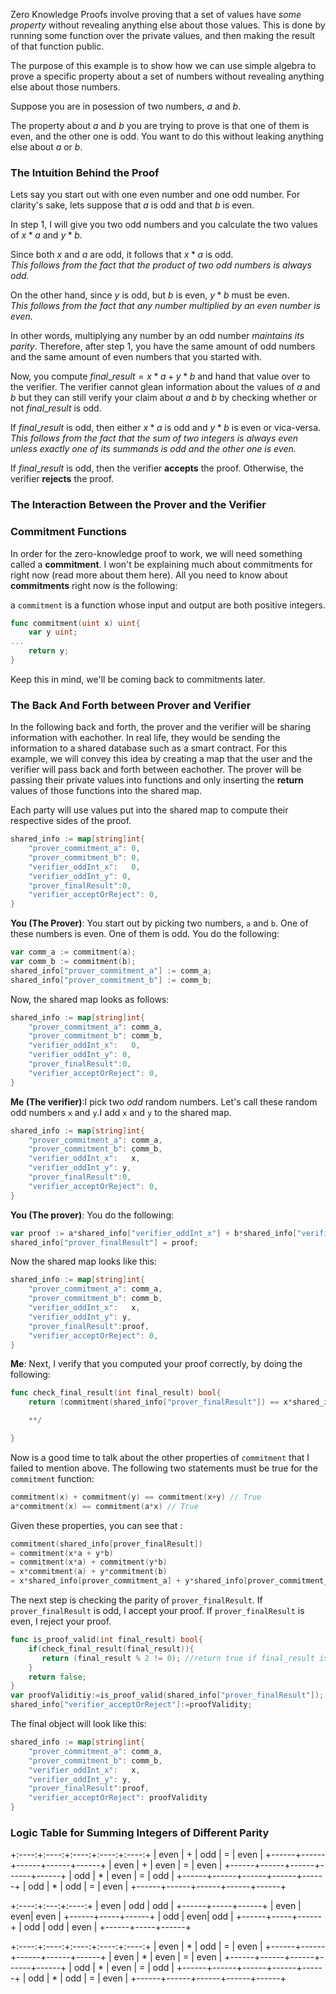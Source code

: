 Zero Knowledge Proofs involve proving that a set of values have *some property* without revealing anything else about those values. 
This is done by running some function over the private values, and then making the result of that function public. 


The purpose of this example is to show how we can use simple algebra to prove a specific property about a set of numbers without revealing anything else about those numbers. 


Suppose you are in posession of two numbers, $a$ and $b$. 

The property about $a$ and $b$ you are trying to prove is that one of them is even, and the other one is odd. 
You want to do this without leaking anything else about $a$ or $b$. 

### The Intuition Behind the Proof

Lets say you start out with one even number and one odd number. For clarity's sake, lets suppose that $a$ is odd and that $b$ is even. 

In step 1, I will give you two odd numbers and you calculate the two values of $x*a$ and $y*b$.  

Since both $x$ and $a$ are odd, it follows that $x*a$ is odd.  
*This follows from the fact that the product of two odd numbers is always odd.*

On the other hand, since $y$ is odd, but $b$ is even, $y*b$ must be even.  
*This follows from the fact that any number multiplied by an even number is even.*

In other words, multiplying any number by an odd number *maintains its parity*. Therefore, after step 1, you have the same amount of odd numbers and the same amount of even numbers that you started with.


Now, you compute $final\_result = x*a + y*b$ and hand that value over to the verifier. The verifier cannot glean information about the values of $a$ and $b$ but they can still verify your claim about $a$ and $b$ by checking whether or not $final\_result$ is odd.

If $final\_result$ is odd, then either $x*a$ is odd and $y*b$ is even or vica-versa.  
*This follows from the fact that the sum of two integers is always even unless exactly one of its summands is odd and the other one is even.*

If $final\_result$ is odd, then the verifier **accepts** the proof. Otherwise, the verifier **rejects** the proof.

### The Interaction Between the Prover and the Verifier

### Commitment Functions
In order for the zero-knowledge proof to work, we will need something called a **commitment**. I won't be explaining much about commitments for right now (read more about them here).
All you need to know about **commitments** right now is the following:


a `commitment` is a function whose input and output are both positive integers.

`````go
func commitment(uint x) uint{
    var y uint;
...
    return y;
}
`````

Keep this in mind, we'll be coming back to commitments later.

### The Back And Forth between Prover and Verifier
In the following back and forth, the prover and the verifier will be sharing information with eachother. In real life, they would be sending the information
to a shared database such as a smart contract. For this example, we will convey this idea by creating a map that the user and the verifier will pass back and forth between eachother. 
The prover will be passing their private values into functions and only inserting the **return** values of those functions into the shared map. 

Each party will use values put into the shared map to compute their respective sides of the proof.



````go
shared_info := map[string]int{
    "prover_commitment_a": 0,
    "prover_commitment_b": 0,
    "verifier_oddInt_x":   0,
    "verifier_oddInt_y": 0,
    "prover_finalResult":0,
    "verifier_acceptOrReject": 0,
}
````

**You (The Prover)**: You start out by picking two numbers, `a` and `b`. One of these numbers is even. One of them is odd. You do the following:

`````go
var comm_a := commitment(a);
var comm_b := commitment(b);
shared_info["prover_commitment_a"] := comm_a;
shared_info["prover_commitment_b"] := comm_b;
`````
Now, the shared map looks as follows:

````go
shared_info := map[string]int{
    "prover_commitment_a": comm_a,
    "prover_commitment_b": comm_b,
    "verifier_oddInt_x":   0,
    "verifier_oddInt_y": 0,
    "prover_finalResult":0,
    "verifier_acceptOrReject": 0,
}
````

**Me (The verifier)**:I pick two *odd* random numbers. Let's call these random odd numbers `x` and `y`.I add `x` and `y` to the shared map.
````go
shared_info := map[string]int{
    "prover_commitment_a": comm_a,
    "prover_commitment_b": comm_b,
    "verifier_oddInt_x":   x,
    "verifier_oddInt_y": y,
    "prover_finalResult":0,
    "verifier_acceptOrReject": 0,
}
````

**You (The prover)**: You do the following:
````go
var proof := a*shared_info["verifier_oddInt_x"] + b*shared_info["verifier_oddInt_y"];
shared_info["prover_finalResult"] = proof;
````
Now the shared map looks like this:

````go
shared_info := map[string]int{
    "prover_commitment_a": comm_a,
    "prover_commitment_b": comm_b,
    "verifier_oddInt_x":   x,
    "verifier_oddInt_y": y,
    "prover_finalResult":proof,
    "verifier_acceptOrReject": 0,
}
````
**Me**: Next, I verify that you computed your proof correctly, by doing the following:
````go
func check_final_result(int final_result) bool{
    return (commitment(shared_info["prover_finalResult"]) == x*shared_info["prover_commitment_a"] + y*shared_info["prover_commitment_b"]);

    **/

}
````
Now is a good time to talk about the other properties of `commitment` that I failed to mention above. The following two statements must be true for the `commitment` function:
````go
commitment(x) + commitment(y) == commitment(x+y) // True
a*commitment(x) == commitment(a*x) // True
````
Given these properties, you can see that :   
  
`````go
commitment(shared_info[prover_finalResult])
= commitment(x*a + y*b) 
= commitment(x*a) + commitment(y*b) 
= x*commitment(a) + y*commitment(b) 
= x*shared_info[prover_commitment_a] + y*shared_info[prover_commitment_b];`
`````




The next step is checking the parity of `prover_finalResult`. If `prover_finalResult` is odd, I accept your proof. If `prover_finalResult` is even, I reject your proof. 

`````go
func is_proof_valid(int final_result) bool{
    if(check_final_result(final_result)){
       return (final_result % 2 != 0); //return true if final_result is odd, else return false
    }
    return false;
}
var proofValiditiy:=is_proof_valid(shared_info["prover_finalResult"]);
shared_info["verifier_acceptOrReject"]:=proofValidity;
`````
The final object will look like this:

````go
shared_info := map[string]int{
    "prover_commitment_a": comm_a,
    "prover_commitment_b": comm_b,
    "verifier_oddInt_x":   x,
    "verifier_oddInt_y": y,
    "prover_finalResult":proof,
    "verifier_acceptOrReject": proofValidity
}
````

### Logic Table for Summing Integers of Different Parity

+:----:+:----:+:----:+:----:+:----:+
| even |  $+$ | odd  |  =   | even |
+------+------+------+------+------+
| even |  $+$ | even |  =   | even |
+------+------+------+------+------+
| odd  |  $*$ | even |  =   | odd  |
+------+------+------+------+------+
| odd  |  $*$ | odd  |  =   | even |
+------+------+------+------+------+

+:----:+:---:+:----:+
| even | odd | odd  |
+------+-----+------+
| even | even| even |
+------+-----+------+
| odd  | even| odd  |
+------+-----+------+
| odd  | odd | even |
+------+-----+------+





+:----:+:----:+:----:+:----:+:----:+
| even |  $*$ | odd  |  =   | even |
+------+------+------+------+------+
| even |  $*$ | even |  =   | even |
+------+------+------+------+------+
| odd  |  $*$ | even |  =   | odd  |
+------+------+------+------+------+
| odd  |  $*$ | odd  |  =   | even |
+------+------+------+------+------+




